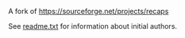 A fork of https://sourceforge.net/projects/recaps

See [readme.txt](readme.txt) for information about initial authors.
